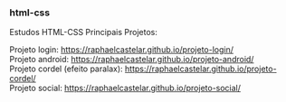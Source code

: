 ### html-css
 Estudos HTML-CSS
 Principais Projetos: 
 
 Projeto login: https://raphaelcastelar.github.io/projeto-login/ <br>
 Projeto android: https://raphaelcastelar.github.io/projeto-android/ <br>
 Projeto cordel (efeito paralax): https://raphaelcastelar.github.io/projeto-cordel/ <br>
 Projeto social: https://raphaelcastelar.github.io/projeto-social/ <br>


